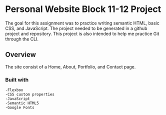 # Personal Website Block 11-12 Project

The goal for this assignment was to practice writing semantic HTML, basic CSS, and JavaScript. The project needed to be generated in a github project and repository. This project is also intended to help me practice Git through the CLI.

## Overview

The site consist of a Home, About, Portfolio, and Contact page.

### Built with

    -Flexbox
    -CSS custom properties
    -JavaScript
    -Semantic HTML5
    -Google Fonts
